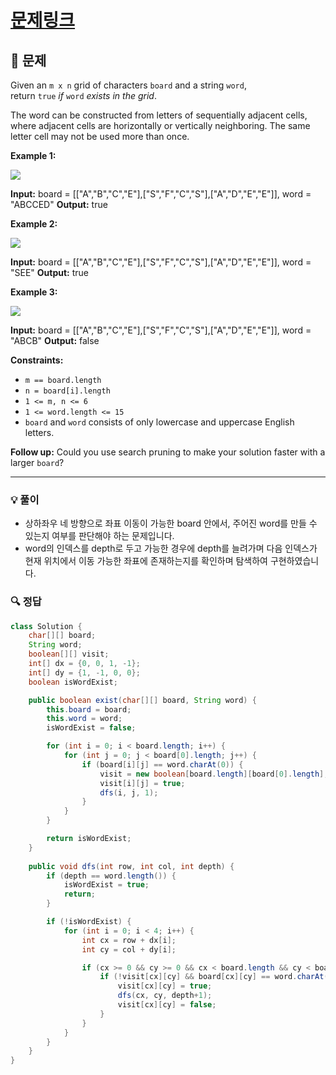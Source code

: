 # [문제링크](https://leetcode.com/problems/word-search)

## 📝 문제

Given an `m x n` grid of characters `board` and a string `word`, return `true` _if_ `word` _exists in the grid_.

The word can be constructed from letters of sequentially adjacent cells, where adjacent cells are horizontally or vertically neighboring. The same letter cell may not be used more than once.

**Example 1:**

![](https://assets.leetcode.com/uploads/2020/11/04/word2.jpg)

**Input:** board = [["A","B","C","E"],["S","F","C","S"],["A","D","E","E"]], word = "ABCCED"
**Output:** true

**Example 2:**

![](https://assets.leetcode.com/uploads/2020/11/04/word-1.jpg)

**Input:** board = [["A","B","C","E"],["S","F","C","S"],["A","D","E","E"]], word = "SEE"
**Output:** true

**Example 3:**

![](https://assets.leetcode.com/uploads/2020/10/15/word3.jpg)

**Input:** board = [["A","B","C","E"],["S","F","C","S"],["A","D","E","E"]], word = "ABCB"
**Output:** false

**Constraints:**

- `m == board.length`
- `n = board[i].length`
- `1 <= m, n <= 6`
- `1 <= word.length <= 15`
- `board` and `word` consists of only lowercase and uppercase English letters.

**Follow up:** Could you use search pruning to make your solution faster with a larger `board`?


---

### 💡 풀이

- 상하좌우 네 방향으로 좌표 이동이 가능한 board 안에서, 주어진 word를 만들 수 있는지 여부를 판단해야 하는 문제입니다.
- word의 인덱스를 depth로 두고 가능한 경우에 depth를 늘려가며 다음 인덱스가 현재 위치에서 이동 가능한 좌표에 존재하는지를 확인하며 탐색하여 구현하였습니다.

### 🔍 정답

```java
class Solution {
    char[][] board;
    String word;
    boolean[][] visit;
    int[] dx = {0, 0, 1, -1};
    int[] dy = {1, -1, 0, 0};
    boolean isWordExist;

    public boolean exist(char[][] board, String word) {
        this.board = board;
        this.word = word;
        isWordExist = false;

        for (int i = 0; i < board.length; i++) {
            for (int j = 0; j < board[0].length; j++) {
                if (board[i][j] == word.charAt(0)) {
                    visit = new boolean[board.length][board[0].length];
                    visit[i][j] = true;
                    dfs(i, j, 1);
                }
            }
        }

        return isWordExist;
    }
    
    public void dfs(int row, int col, int depth) {
        if (depth == word.length()) {
            isWordExist = true;
            return;
        }

        if (!isWordExist) {
            for (int i = 0; i < 4; i++) {
                int cx = row + dx[i];
                int cy = col + dy[i];

                if (cx >= 0 && cy >= 0 && cx < board.length && cy < board[0].length) {
                    if (!visit[cx][cy] && board[cx][cy] == word.charAt(depth)) {
                        visit[cx][cy] = true;
                        dfs(cx, cy, depth+1);
                        visit[cx][cy] = false;
                    }
                }
            }
        }
    }
}
```